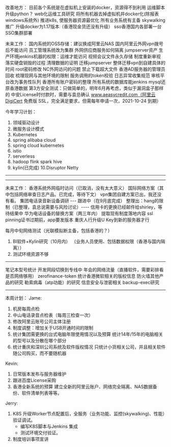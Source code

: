 改善地方：
目前各个系统是在虚拟机上安装的docker，资源得不到利用
运维脚本升级python？
web化运维工具研究
将所有机器去掉虚拟机并docker化(除报表windows系统外)
推进k8s, 使服务器资源最优化
所有业务系统有主备
skywalking推广
升级docker为1.17版本（香港现金货还没有升级）
sso香港国内各部署一台
SSO集群部署


未来工作：
国内系统的OSS存储：建议换成阿里云NAS
国内阿里云外网vpn拨号后不能访问
员工管理系统改为集群
外网供应商服务如何隔离
jumpserver资产
生产环境jenkins机器的权限：运维才能访问
视频会议文件永久存储
制度重新审视
落实硬盘销毁的过程
清理数据的证明
迁移jumpserver
整体迁移vpn到自建具体的时间
root密码修改
NC外网访问的问题
禁止下载超大文件
香港AD服务器的管理员回收
梳理现网与其他环境的限制
服务调用的token校验
日志异常收集规范
审核平台改为事务性队列
香港所有账户密码的整理
所有系统的数据库能jenkins mysql还原香港数据
第3方安全测试：只做简单的，明年6月再考虑，类似于漏洞盒子那样的
中安License时付款时，需要与袁总确认
www.aeasycredit.com（阿里云DigiCert 免费版 SSL，完全满足要求，但需每年申请一次，2021-10-24 到期）

今年学习计划：
1. 领域驱动设计
2. 微服务设计模式
3. Kubernetes
4. spring alibaba cloud
5. spring cloud kubernetes
6. istio
7. serverless
8. hadoop flink spark hive
9. kylin(已完成)
10.Disruptor Netty 
-------------------------------------------------

-------------------------------------------------
未来工作：
香港系统外网临时访问（已取消，没有太大意义）
国际网络方案（其中包括网络审查日志产品。已完成，等待下文）
vpn集团自建方案已出，我还没有看。
集团电话录音新设备调研 --- 跟进中（在9月底完成）
整理出：hang的限制（已整理，袁总说需要与风险讨论）---- 信用卡的更换已经邮件给shirley，等待结果中
华为电话设备的替换方案（两三年内）
提取现有制度落地内容
ssl pinning证书过期前，app要发版本
重庆人行升级U Key到新的服务器才行

每月中旬网络测试（光联模拟断主备，包括香港的？）


1. BI软件+Kylin研究（10月内）
（业务人员使用、包括数据权限（香港与国内隔离））
2. 测试环境资源不够
---------------------------

笔记本型号统计
开发网段切换到专线中
年会的网络流量（直播软件，需要彩排看是否网络够用）
zerofinance-token
统计香港微软相关的版权信息
防火墙其他产品的研究
勒索病毒（atp功能）的研究
信息安全与泄密相关
backup-exec研究


------------------------------------

本周计划：
Jame:
1. 机房每周点检                  
2. 中山电话录音点检表（每周三检查一次）
3. 修改阿里云账号公司主体注册                                
4. 制度调整：增加关于USB开通时间的限制                
5. 统计集团需更换的台式电脑年限使用情况以及预算
   统计14年/15年的电脑相关的型号以及分散在哪个部分
6. 统计重庆和深圳公司系统及软件版权情况
   只统计小货相关公司，并且相关软件随公司购买，而不要随机器

Kevin:
1. 日常版本发布与服务器维护
2. 跟进百度License采购
3. 香港全新系统的预算
   建立全新的阿里云账户、网络完全隔离、NAS数据备份、软件清单列表等等。

Jerry:
1. K8S 升级Worker节点配置后，全服务（业务功能、监控(skywalking)、性能）验证调试。 
   - 编写K8S脚本与Jenkins 集成
   - 测试环境交付验证。
2. 制度培训事项宣讲